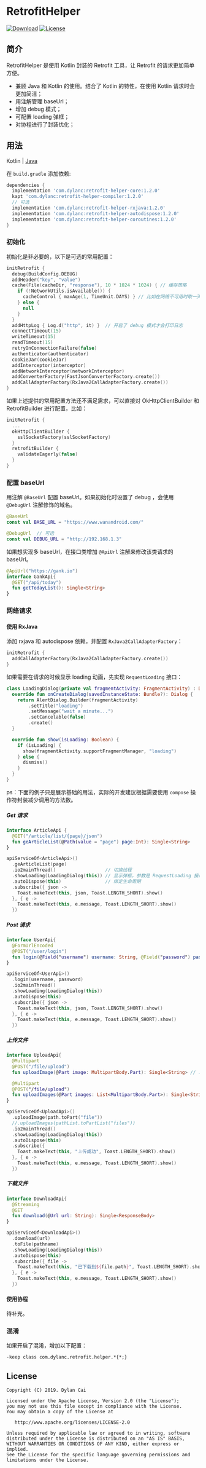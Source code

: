 # RetrofitHelper

[![Download](https://api.bintray.com/packages/dylancai/maven/retrofit-helper-core/images/download.svg)](https://bintray.com/dylancai/maven/retrofit-helper-core/_latestVersion)  [![License](https://img.shields.io/badge/License-Apache--2.0-blue.svg)](https://github.com/DylanCaiCoding/RetrofitHelper/blob/master/LICENSE)

## 简介

RetrofitHelper 是使用 Kotlin 封装的 Retrofit 工具，让 Retrofit 的请求更加简单方便。

- 兼顾 Java 和 Kotlin 的使用。结合了 Kotlin 的特性，在使用 Kotlin 请求时会更加简洁；
- 用注解管理 baseUrl；
- 增加 debug 模式；
- 可配置 loading 弹框；
- 对协程进行了封装优化；

## 用法

Kotlin | [Java](https://github.com/DylanCaiCoding/RetrofitHelper/blob/master/README_JAVA.md)

在 `build.gradle` 添加依赖:

```gradle
dependencies {
  implementation 'com.dylanc:retrofit-helper-core:1.2.0'
  kapt 'com.dylanc:retrofit-helper-compiler:1.2.0'
  // 可选
  implementation 'com.dylanc:retrofit-helper-rxjava:1.2.0'
  implementation 'com.dylanc:retrofit-helper-autodispose:1.2.0'
  implementation 'com.dylanc:retrofit-helper-coroutines:1.2.0'
}
```

### 初始化

初始化是非必要的，以下是可选的常用配置：

```kotlin
initRetrofit {
  debug(BuildConfig.DEBUG)
  addHeader("key", "value")
  cache(File(cacheDir, "response"), 10 * 1024 * 1024) { // 缓存策略
    if (!NetworkUtils.isAvailable()) {
      cacheControl { maxAge(1, TimeUnit.DAYS) } // 比如在网络不可用时取一天内的缓存
    } else {
      null
    }
  }
  addHttpLog { Log.d("http", it) }  // 开启了 debug 模式才会打印日志
  connectTimeout(15)
  writeTimeout(15)
  readTimeout(15)
  retryOnConnectionFailure(false)
  authenticator(authenticator)
  cookieJar(cookieJar)
  addInterceptor(interceptor)
  addNetworkInterceptor(networkInterceptor)
  addConverterFactory(FastJsonConverterFactory.create())
  addCallAdapterFactory(RxJava2CallAdapterFactory.create())
}
```

如果上述提供的常用配置方法还不满足需求，可以直接对 OkHttpClientBuilder 和 RetrofitBuilder 进行配置，比如：

```kotlin
initRetrofit {
  ...
  okHttpClientBuilder {
    sslSocketFactory(sslSocketFactory)
  }
  retrofitBuilder {
    validateEagerly(false)
  }
}
```

### 配置 baseUrl

用注解 `@BaseUrl` 配置 baseUrl。如果初始化时设置了 debug ，会使用 `@DebugUrl` 注解修饰的域名。

```kotlin
@BaseUrl
const val BASE_URL = "https://www.wanandroid.com/"

@DebugUrl  // 可选
const val DEBUG_URL = "http://192.168.1.3"
```

如果想实现多 baseUrl，在接口类增加 `@ApiUrl` 注解来修改该类请求的 baseUrl。

```kotlin
@ApiUrl("https://gank.io")
interface GankApi{
  @GET("/api/today")
  fun getTodayList(): Single<String>
}
```

### 网络请求

#### 使用 RxJava

添加 rxjava 和 autodispose 依赖，并配置 `RxJava2CallAdapterFactory`：

```kotlin
initRetrofit {
  addCallAdapterFactory(RxJava2CallAdapterFactory.create())
}
```

如果需要在请求的时候显示 loading 动画，先实现 `RequestLoading` 接口：

```kotlin
class LoadingDialog(private val fragmentActivity: FragmentActivity) : DialogFragment(), RequestLoading {
  override fun onCreateDialog(savedInstanceState: Bundle?): Dialog {
    return AlertDialog.Builder(fragmentActivity)
        .setTitle("loading")
        .setMessage("wait a minute...")
        .setCancelable(false)
        .create()
  }

  override fun show(isLoading: Boolean) {
    if (isLoading) {
      show(fragmentActivity.supportFragmentManager, "loading")
    } else {
      dismiss()
    }
  }
}
```

ps：下面的例子只是展示基础的用法，实际的开发建议根据需要使用 `compose` 操作符封装减少调用的方法数。

##### Get 请求

```kotlin
interface ArticleApi {
  @GET("/article/list/{page}/json")
  fun geArticleList(@Path(value = "page") page:Int): Single<String>
}
```

```kotlin
apiServiceOf<ArticleApi>()
  .geArticleList(page)
  .io2mainThread()                  // 切换线程
  .showLoading(LoadingDialog(this)) // 显示弹框，参数是 RequestLoading 接口
  .autoDispose(this)                // 绑定生命周期
  .subscribe({ json ->
    Toast.makeText(this, json, Toast.LENGTH_SHORT).show()
  }, { e ->
    Toast.makeText(this, e.message, Toast.LENGTH_SHORT).show()
  })
```

##### Post 请求

```kotlin
interface UserApi{
  @FormUrlEncoded
  @POST("/user/login")
  fun login(@Field("username") username: String, @Field("password") password: String): Single<String>
}
```

```kotlin
apiServiceOf<UserApi>()
  .login(username, password)
  .io2mainThread()
  .showLoading(LoadingDialog(this))
  .autoDispose(this)
  .subscribe({ json ->
    Toast.makeText(this, json, Toast.LENGTH_SHORT).show()
  }, { e ->
    Toast.makeText(this, e.message, Toast.LENGTH_SHORT).show()
  })
```

##### 上传文件

```kotlin
interface UploadApi{
  @Multipart
  @POST("/file/upload")
  fun uploadImage(@Part image: MultipartBody.Part): Single<String> // 单文件上传

  @Multipart
  @POST("/file/upload")
  fun uploadImages(@Part images: List<MultipartBody.Part>): Single<String> // 多文件上传
}
```

```kotlin
apiServiceOf<UploadApi>()
  .uploadImage(path.toPart("file"))
  //.uploadImages(pathList.toPartList("files"))
  .io2mainThread()
  .showLoading(LoadingDialog(this))
  .autoDispose(this)
  .subscribe({
    Toast.makeText(this, "上传成功", Toast.LENGTH_SHORT).show()
  }, { e ->
    Toast.makeText(this, e.message, Toast.LENGTH_SHORT).show()
  })
```

##### 下载文件

```kotlin
interface DownloadApi{
  @Streaming
  @GET
  fun download(@Url url: String): Single<ResponseBody>
}
```

```kotlin
apiServiceOf<DownloadApi>()
  .download(url)
  .toFile(pathname)
  .showLoading(LoadingDialog(this))
  .autoDispose(this)
  .subscribe({ file ->
    Toast.makeText(this, "已下载到${file.path}", Toast.LENGTH_SHORT).show()
  }, { e ->
    Toast.makeText(this, e.message, Toast.LENGTH_SHORT).show()
  })
```

#### 使用协程

待补充。

### 混淆

如果开启了混淆，增加以下配置：

```
-keep class com.dylanc.retrofit.helper.*{*;}
```

## License

```
Copyright (C) 2019. Dylan Cai

Licensed under the Apache License, Version 2.0 (the "License");
you may not use this file except in compliance with the License.
You may obtain a copy of the License at

   http://www.apache.org/licenses/LICENSE-2.0

Unless required by applicable law or agreed to in writing, software
distributed under the License is distributed on an "AS IS" BASIS,
WITHOUT WARRANTIES OR CONDITIONS OF ANY KIND, either express or implied.
See the License for the specific language governing permissions and
limitations under the License.
```
